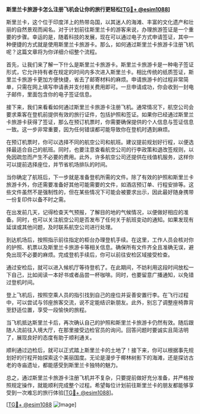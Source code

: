 **斯里兰卡旅游卡怎么注册飞机会让你的旅行更轻松[[TG💪+ @esim1088](https://t.me/s/esim1088)]**

斯里兰卡，这个位于印度洋上的热带岛国，以其迷人的海滩、丰富的文化遗产和壮丽的自然景观而闻名。对于计划前往斯里兰卡的游客来说，办理旅游签证是一个重要的步骤。幸运的是，随着科技的发展，现在可以通过电子方式申请签证，其中一种便捷的方式就是使用斯里兰卡旅游卡。那么，如何通过斯里兰卡旅游卡注册飞机呢？这篇文章将为你详细介绍整个流程。

首先，让我们来了解一下什么是斯里兰卡旅游卡。斯里兰卡旅游卡是一种电子签证形式，它允许持有者在规定的时间内多次进入斯里兰卡。相比传统的纸质签证，斯里兰卡旅游卡更加方便快捷，省去了邮寄材料的麻烦。申请旅游卡的过程非常简单，只需在网上填写申请表并支付相关费用即可。一旦申请成功，你会收到一封电子邮件，里面包含你的电子签证信息。

接下来，我们来看看如何通过斯里兰卡旅游卡注册飞机。通常情况下，航空公司会要求乘客在登机前提供有效的旅行证件，包括护照和签证。如果你已经通过斯里兰卡旅游卡获得了签证，那么在预订机票时，你需要确保提供的个人信息与签证信息一致。这一步非常重要，因为任何错误都可能导致你在登机时遇到麻烦。

在预订机票时，你可以选择不同的航空公司和航班。建议提前规划好行程，以便选择最适合自己的航班。同时，也要注意查看航空公司的行李政策和退改签规则，以免因疏忽而产生不必要的费用。此外，许多航空公司还提供在线值机服务，这样你可以提前选择座位，并节省机场排队的时间。

当你确定了航班后，下一步就是准备登机所需的文件。除了有效的护照和斯里兰卡旅游卡外，你还需要准备好其他可能需要的文件，如酒店预订单、行程安排等。这些文件虽然不是强制性的，但在某些情况下可能会被要求出示，因此最好随身携带一份复印件以备不时之需。

在出发前几天，记得检查天气预报，了解目的地的气候情况，以便做好相应的准备。同时，也可以关注航空公司是否发布了任何关于航班变动的通知。如果发现有延误或其他问题，及时联系航空公司进行处理。

到达机场后，按照指示前往指定的柜台办理登机手续。在这里，工作人员会核对你的护照、机票以及斯里兰卡旅游卡等相关信息。确保所有文件齐全且准确无误，避免出现不必要的麻烦。完成登机手续后，你可以前往安检区域接受检查。

通过安检后，就可以进入候机厅等待登机了。在此期间，不妨利用这段时间放松一下自己，比如阅读一本好书或者品尝一杯咖啡。同时，也要留意广播通知，以免错过登机时间。

登上飞机后，按照空乘人员的指引找到自己的座位并妥善安置行李。在飞行过程中，可以尝试与邻座旅客交流，说不定能结识新朋友。此外，别忘了调整座椅靠背至舒适位置，享受一段愉快的旅程。

当飞机抵达斯里兰卡后，再次确认自己的护照和斯里兰卡旅游卡仍然有效。随后跟随人流前往入境大厅，在那里接受边检官员的询问。回答问题时要诚实且简洁明了，展现良好的态度有助于顺利通关。

顺利通过边检后，就可以正式踏上斯里兰卡的土地了！接下来，你可以根据事先规划好的行程开始探索这个美丽国度。无论是漫步于椰林树影下的海滩，还是探访古老的寺庙遗址，都能感受到斯里兰卡独特的魅力。

总之，通过斯里兰卡旅游卡注册飞机并不复杂，只要提前做好充分准备，并严格按照规定操作，就能顺利完成整个过程。希望每位计划前往斯里兰卡的朋友都能够享受到一次难忘的旅行体验[[TG💪+ @esim1088](https://t.me/s/esim1088)]。

[[TG💪+ @esim1088](https://t.me/s/esim1088) ![Image](https://i.postimg.cc/4NQfJmqS/Snipaste-2025-05-13-00-14-12.png)]